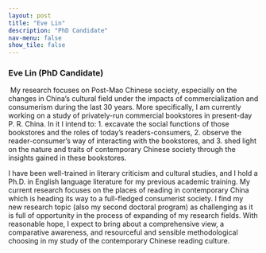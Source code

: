 ```yaml
---
layout: post
title: "Eve Lin"
description: "PhD Candidate"
nav-menu: false
show_tile: false
---
```


### Eve Lin (PhD Candidate)

<span class="image left"><img src="/assets/images/file:/Users/applr/Documents/GitHub/readchina.github.io/assets/images/Eveprofile.jpeg" alt="" title="" style=""></span>
My research focuses on Post-Mao Chinese society, especially on the changes in China’s cultural field under the impacts of commercialization and consumerism during the last 30 years. More specifically, I am currently working on a study of privately-run commercial bookstores in present-day P. R. China. In it I intend to: 1. excavate the social functions of those bookstores and the roles of today’s readers-consumers, 2. observe the reader-consumer’s way of interacting with the bookstores, and 3. shed light on the nature and traits of contemporary Chinese society through the insights gained in these bookstores.

I have been well-trained in literary criticism and cultural studies, and I hold a Ph.D. in English language literature for my previous academic training. My current research focuses on the places of reading in contemporary China which is heading its way to a full-fledged consumerist society. I find my new research topic (also my second doctoral program) as challenging as it is full of opportunity in the process of expanding of my research fields. With reasonable hope, I expect to bring about a comprehensive view, a comparative awareness, and resourceful and sensible methodological choosing in my study of the contemporary Chinese reading culture.
